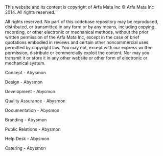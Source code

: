 This website and its content is copyright of Arfa Mata Inc © Arfa Mata Inc 2014. All rights reserved.

All rights reserved. No part of this codebase repository may be reproduced, distributed, or transmitted in any form or by any means, including copying, recording, or other electronic or mechanical methods, without the prior written permission of the Arfa Mata Inc, except in the case of brief quotations embodied in reviews and certain other noncommercial uses permitted by copyright law. You may not, except with our express written permission, distribute or commercially exploit the content. Nor may you transmit it or store it in any other website or other form of electronic or mechanical system.


Concept - Abysmon

Design - Abysmon

Development - Abysmon

Quality Assurance - Abysmon

Documentation - Abysmon

Branding - Abysmon

Public Relations - Abysmon

Help Desk - Abysmon

Catering - Abysmon

